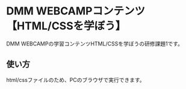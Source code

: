 # DMM WEBCAMPコンテンツ【HTML/CSSを学ぼう】
DMM WEBCAMPの学習コンテンツHTML/CSSを学ぼうの研修課題1です。
## 使い方
html/cssファイルのため、PCのブラウザで実行できます。
